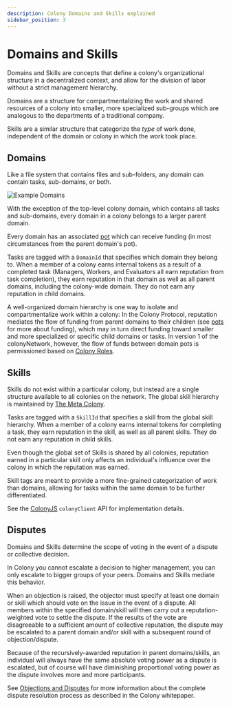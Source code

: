 ```yaml
---
description: Colony Domains and Skills explained
sidebar_position: 3
---
```


# Domains and Skills

Domains and Skills are concepts that define a colony's organizational structure in a decentralized context, and allow for the division of labor without a strict management hierarchy.

Domains are a structure for compartmentalizing the work and shared resources of a colony into smaller, more specialized sub-groups which are analogous to the departments of a traditional company.

Skills are a similar structure that categorize the _type_ of work done, independent of the domain or colony in which the work took place.

## Domains

Like a file system that contains files and sub-folders, any domain can contain tasks, sub-domains, or both.

![Example Domains](../img/domains\_1.png)

With the exception of the top-level colony domain, which contains all tasks and sub-domains, every domain in a colony belongs to a larger parent domain.

Every domain has an associated [pot](pots.md) which can receive funding (in most circumstances from the parent domain's pot).

Tasks are tagged with a `DomainId` that specifies which domain they belong to. When a member of a colony earns internal tokens as a result of a completed task (Managers, Workers, and Evaluators all earn reputation from task completion), they earn reputation in that domain as well as all parent domains, including the colony-wide domain. They do not earn any reputation in child domains.

A well-organized domain hierarchy is one way to isolate and compartmentalize work within a colony: In the Colony Protocol, reputation mediates the flow of funding from parent domains to their children (see [pots](pots.md) for more about funding), which may in turn direct funding toward smaller and more specialized or specific child domains or tasks. In version 1 of the colonyNetwork, however, the flow of funds between domain pots is permissioned based on [Colony Roles](permissions.md).

## Skills

Skills do not exist within a particular colony, but instead are a single structure available to all colonies on the network. The global skill hierarchy is maintained by [The Meta Colony](metacolony.md).

Tasks are tagged with a `SkillId` that specifies a skill from the global skill hierarchy. When a member of a colony earns internal tokens for completing a task, they earn reputation in the skill, as well as all parent skills. They do not earn any reputation in child skills.

Even though the global set of Skills is shared by all colonies, reputation earned in a particular skill only affects an individual's influence over the colony in which the reputation was earned.

Skill tags are meant to provide a more fine-grained categorization of work than domains, allowing for tasks within the same domain to be further differentiated.

See the [ColonyJS](https://docs.colony.io/colonyjs) `colonyClient` API for implementation details.

## Disputes

Domains and Skills determine the scope of voting in the event of a dispute or collective decision.

In Colony you cannot escalate a decision to higher management, you can only escalate to bigger groups of your peers. Domains and Skills mediate this behavior.

When an objection is raised, the objector must specify at least one domain or skill which should vote on the issue in the event of a dispute. All members within the specified domain/skill will then carry out a reputation-weighted vote to settle the dispute. If the results of the vote are disagreeable to a sufficient amount of collective reputation, the dispute may be escalated to a parent domain and/or skill with a subsequent round of objection/dispute.

Because of the recursively-awarded reputation in parent domains/skills, an individual will always have the same absolute voting power as a dispute is escalated, but of course will have diminishing proportional voting power as the dispute involves more and more participants.

See [Objections and Disputes](disputes.md) for more information about the complete dispute resolution process as described in the Colony whitepaper.
